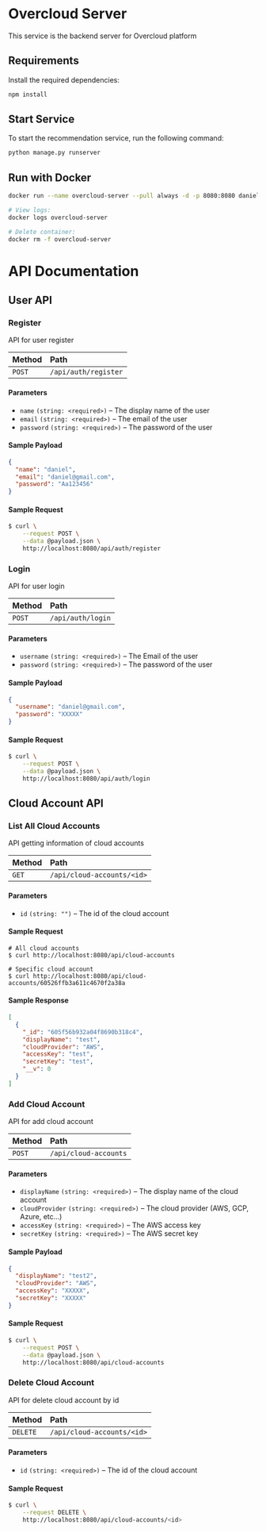 # Overcloud Server

This service is the backend server for Overcloud platform

## Requirements

Install the required dependencies:

```bash
npm install
```

## Start Service

To start the recommendation service, run the following command:

```bash
python manage.py runserver
```

## Run with Docker

```bash
docker run --name overcloud-server --pull always -d -p 8080:8080 danielvaknin/overcloud-server:latest

# View logs:
docker logs overcloud-server

# Delete container:
docker rm -f overcloud-server
```

# API Documentation

## User API

### Register

API for user register

| Method | Path             |
| :----- | :--------------- |
| `POST` | `/api/auth/register` |

#### Parameters

- `name` `(string: <required>)` – The display name of the user
- `email` `(string: <required>)` – The email of the user
- `password` `(string: <required>)` – The password of the user

#### Sample Payload

```json
{
  "name": "daniel",
  "email": "daniel@gmail.com",
  "password": "Aa123456"
}
```

#### Sample Request

```bash
$ curl \
    --request POST \
    --data @payload.json \
    http://localhost:8080/api/auth/register
```

### Login

API for user login

| Method | Path             |
| :----- | :--------------- |
| `POST` | `/api/auth/login` |

#### Parameters

- `username` `(string: <required>)` – The Email of the user
- `password` `(string: <required>)` – The password of the user

#### Sample Payload

```json
{
  "username": "daniel@gmail.com",
  "password": "XXXXX"
}
```

#### Sample Request

```bash
$ curl \
    --request POST \
    --data @payload.json \
    http://localhost:8080/api/auth/login
```

## Cloud Account API

### List All Cloud Accounts

API getting information of cloud accounts

| Method | Path             |
| :----- | :--------------- |
| `GET` | `/api/cloud-accounts/<id>` |

#### Parameters

- `id` `(string: "")` – The id of the cloud account

#### Sample Request

```shell-session
# All cloud accounts
$ curl http://localhost:8080/api/cloud-accounts

# Specific cloud account
$ curl http://localhost:8080/api/cloud-accounts/60526ffb3a611c4670f2a38a
```

#### Sample Response

```json
[
  {
    "_id": "605f56b932a04f8690b318c4",
    "displayName": "test",
    "cloudProvider": "AWS",
    "accessKey": "test",
    "secretKey": "test",
    "__v": 0
  }
]
```

### Add Cloud Account

API for add cloud account

| Method | Path             |
| :----- | :--------------- |
| `POST` | `/api/cloud-accounts` |

#### Parameters

- `displayName` `(string: <required>)` – The display name of the cloud account
- `cloudProvider` `(string: <required>)` – The cloud provider (AWS, GCP, Azure, etc...)
- `accessKey` `(string: <required>)` – The AWS access key
- `secretKey` `(string: <required>)` – The AWS secret key

#### Sample Payload

```json
{
  "displayName": "test2",
  "cloudProvider": "AWS",
  "accessKey": "XXXXX",
  "secretKey": "XXXXX"
}
```

#### Sample Request

```bash
$ curl \
    --request POST \
    --data @payload.json \
    http://localhost:8080/api/cloud-accounts
```

### Delete Cloud Account

API for delete cloud account by id

| Method | Path             |
| :----- | :--------------- |
| `DELETE` | `/api/cloud-accounts/<id>` |

#### Parameters

- `id` `(string: <required>)` – The id of the cloud account

#### Sample Request

```bash
$ curl \
    --request DELETE \
    http://localhost:8080/api/cloud-accounts/<id>
```
